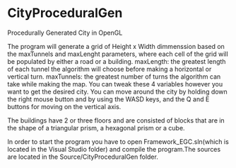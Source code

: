 # CityProceduralGen
Procedurally Generated City in OpenGL

The program will generate a grid of Height x Width dimmenssion based
on the maxTunnels and maxLenght parameters, where each cell of the
grid will be populated by either a road or a building.
maxLength: the greatest length of each tunnel the algorithm will choose
before making a horizontal or vertical turn.
maxTunnels: the greatest number of turns the algorithm can take while 
making the map.
You can tweak these 4 variables however you want to get the desired city.
You can move around the city by holding down the right mouse button
and by using the WASD keys, and the Q and E buttons for moving on the 
vertical axis.

The buildings have 2 or three floors and are consisted of blocks that are
in the shape of a triangular prism, a hexagonal prism or a cube.

In order to start the program you have to open Framework_EGC.sln(which is located
in the Visual Studio folder) and compile the program.The sources are located
in the Source/CityProceduralGen folder.
